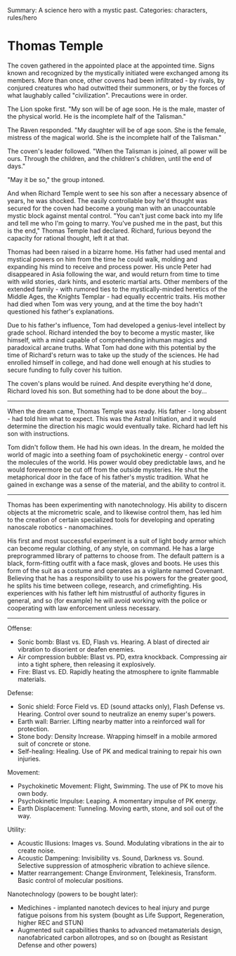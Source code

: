 Summary: A science hero with a mystic past.
Categories: characters, rules/hero

# Thomas Temple

The coven gathered in the appointed place at the appointed time. Signs known and recognized by the mystically initiated were exchanged among its members. More than once, other covens had been infiltrated - by rivals, by conjured creatures who had outwitted their summoners, or by the forces of what laughably called "civilization". Precautions were in order.

The Lion spoke first. "My son will be of age soon. He is the male, master of the physical world. He is the incomplete half of the Talisman."

The Raven responded. "My daughter will be of age soon. She is the female, mistress of the magical world. She is the incomplete half of the Talisman."

The coven's leader followed. "When the Talisman is joined, all power will be ours. Through the children, and the children's children, until the end of days."

"May it be so," the group intoned.

And when Richard Temple went to see his son after a necessary absence of years, he was shocked. The easily controllable boy he'd thought was secured for the coven had become a young man with an unaccountable mystic block against mental control. "You can't just come back into my life and tell me who I'm going to marry. You've pushed me in the past, but this is the end," Thomas Temple had declared. Richard, furious beyond the capacity for rational thought, left it at that.

Thomas had been raised in a bizarre home. His father had used mental and mystical powers on him from the time he could walk, molding and expanding his mind to receive and process power. His uncle Peter had disappeared in Asia following the war, and would return from time to time with wild stories, dark hints, and esoteric martial arts. Other members of the extended family - with rumored ties to the mystically-minded heretics of the Middle Ages, the Knights Templar - had equally eccentric traits. His mother had died when Tom was very young, and at the time the boy hadn't questioned his father's explanations.

Due to his father's influence, Tom had developed a genius-level intellect by grade school. Richard intended the boy to become a mystic master, like himself, with a mind capable of comprehending inhuman magics and paradoxical arcane truths. What Tom had done with this potential by the time of Richard's return was to take up the study of the sciences. He had enrolled himself in college, and had done well enough at his studies to secure funding to fully cover his tuition.

The coven's plans would be ruined. And despite everything he'd done, Richard loved his son. But something had to be done about the boy...

----

When the dream came, Thomas Temple was ready. His father - long absent - had told him what to expect. This was the Astral Initiation, and it would determine the direction his magic would eventually take. Richard had left his son with instructions.

Tom didn't follow them. He had his own ideas. In the dream, he molded the world of magic into a seething foam of psychokinetic energy - control over the molecules of the world. His power would obey predictable laws, and he would forevermore be cut off from the outside mysteries. He shut the metaphorical door in the face of his father's mystic tradition. What he gained in exchange was a sense of the material, and the ability to control it.

----

Thomas has been experimenting with nanotechnology. His ability to discern objects at the micrometric scale, and to likewise control them, has led him to the creation of certain specialized tools for developing and operating nanoscale robotics - nanomachines.

His first and most successful experiment is a suit of light body armor which can become regular clothing, of any style, on command. He has a large preprogrammed library of patterns to choose from. The default pattern is a black, form-fitting outfit with a face mask, gloves and boots. He uses this form of the suit as a costume and operates as a vigilante named Covenant. Believing that he has a responsibility to use his powers for the greater good, he splits his time between college, research, and crimefighting. His experiences with his father left him mistrustful of authority figures in general, and so (for example) he will avoid working with the police or cooperating with law enforcement unless necessary.

----

Offense:

* Sonic bomb: Blast vs. ED, Flash vs. Hearing. A blast of directed air vibration to disorient or deafen enemies.
* Air compression bubble: Blast vs. PD, extra knockback. Compressing air into a tight sphere, then releasing it explosively.
* Fire: Blast vs. ED. Rapidly heating the atmosphere to ignite flammable materials.

Defense:

* Sonic shield: Force Field vs. ED (sound attacks only), Flash Defense vs. Hearing. Control over sound to neutralize an enemy super's powers.
* Earth wall: Barrier. Lifting nearby matter into a reinforced wall for protection.
* Stone body: Density Increase. Wrapping himself in a mobile armored suit of concrete or stone.
* Self-healing: Healing. Use of PK and medical training to repair his own injuries.

Movement:

* Psychokinetic Movement: Flight, Swimming. The use of PK to move his own body.
* Psychokinetic Impulse: Leaping. A momentary impulse of PK energy.
* Earth Displacement: Tunneling. Moving earth, stone, and soil out of the way.

Utility:

* Acoustic Illusions: Images vs. Sound. Modulating vibrations in the air to create noise.
* Acoustic Dampening: Invisibility vs. Sound, Darkness vs. Sound. Selective suppression of atmospheric vibration to achieve silence.
* Matter rearrangement: Change Environment, Telekinesis, Transform. Basic control of molecular positions.

Nanotechnology (powers to be bought later):

* Medichines - implanted nanotech devices to heal injury and purge fatigue poisons from his system (bought as Life Support, Regeneration, higher REC and STUN)
* Augmented suit capabilities thanks to advanced metamaterials design, nanofabricated carbon allotropes, and so on (bought as Resistant Defense and other powers)
